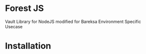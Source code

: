 # Forest JS

Vault Library for NodeJS modified for Bareksa Environment Specific Usecase

# Installation
